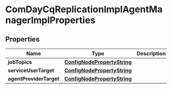 

# ComDayCqReplicationImplAgentManagerImplProperties

## Properties

Name | Type | Description | Notes
------------ | ------------- | ------------- | -------------
**jobTopics** | [**ConfigNodePropertyString**](ConfigNodePropertyString.md) |  |  [optional]
**serviceUserTarget** | [**ConfigNodePropertyString**](ConfigNodePropertyString.md) |  |  [optional]
**agentProviderTarget** | [**ConfigNodePropertyString**](ConfigNodePropertyString.md) |  |  [optional]




